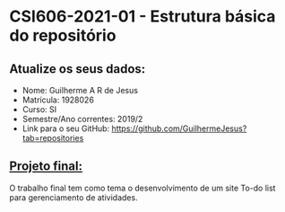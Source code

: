 # **CSI606-2021-01 - Estrutura básica do repositório**

## Atualize os seus dados:

- Nome: Guilherme A R de Jesus
- Matrícula: 1928026
- Curso: SI
- Semestre/Ano correntes: 2019/2
- Link para o seu GitHub: https://github.com/GuilhermeJesus?tab=repositories

## [Projeto final:](./Projeto/README.md) 

O trabalho final tem como tema o desenvolvimento de um site To-do list para gerenciamento de atividades.
